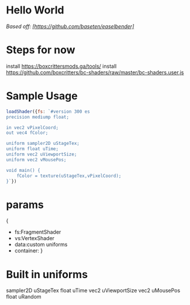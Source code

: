 # Hello World

*Based off: [https://github.com/baseten/easelbender]*

# Steps for now
install https://boxcrittersmods.ga/tools/
install https://github.com/boxcritters/bc-shaders/raw/master/bc-shaders.user.js
# Sample Usage
```js
loadShader({fs: `#version 300 es
precision mediump float;

in vec2 vPixelCoord;
out vec4 fColor;

uniform sampler2D uStageTex;
uniform float uTime;
uniform vec2 uViewportSize;
uniform vec2 vMousePos;

void main() {
	fColor = texture(uStageTex,vPixelCoord);
}`})
```

# params
{
* fs:FragmentShader
* vs:VertexShader
* data:custom uniforms
* container:
}

# Built in uniforms
sampler2D uStageTex
float uTime
vec2 uViewportSize
vec2 uMousePos
float uRandom
